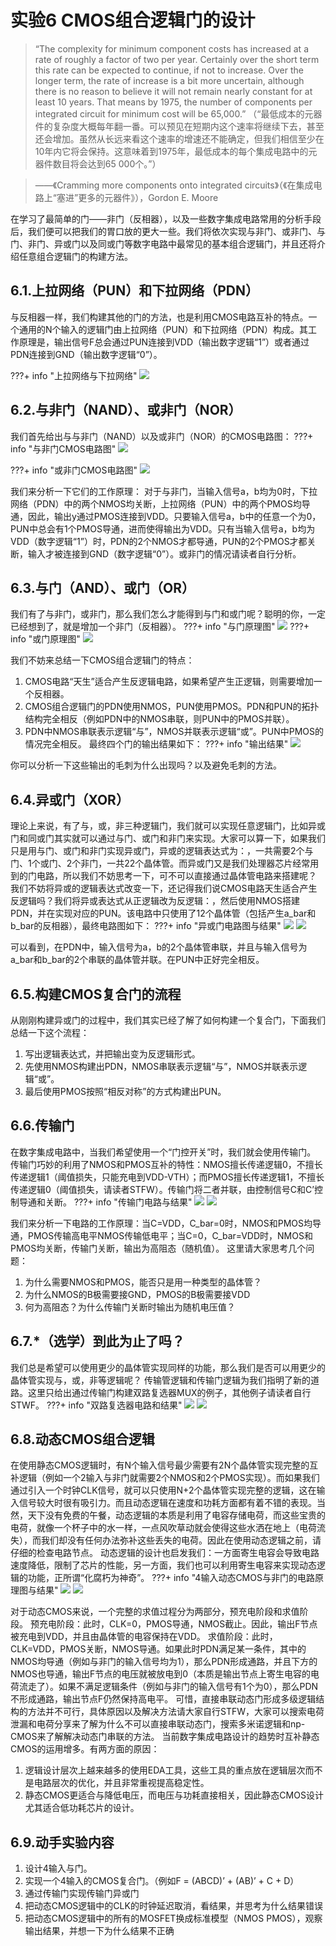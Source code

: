 # 实验6 CMOS组合逻辑门的设计
> “The complexity for minimum component costs has increased at a rate of roughly a factor of two per year. Certainly over the short term this rate can be expected to continue, if not to increase. Over the longer term, the rate of increase is a bit more uncertain, although there is no reason to believe it will not remain nearly constant for at least 10 years. That means by 1975, the number of components per integrated circuit for minimum cost will be 65,000.”
> （“最低成本的元器件的复杂度大概每年翻一番。可以预见在短期内这个速率将继续下去，甚至还会增加。虽然从长远来看这个速率的增速还不能确定，但我们相信至少在10年内它将会保持。这意味着到1975年，最低成本的每个集成电路中的元器件数目将会达到65 000个。”）

> ——《Cramming more components onto integrated circuits》（《在集成电路上“塞进”更多的元器件》），Gordon E. Moore

在学习了最简单的门——非门（反相器），以及一些数字集成电路常用的分析手段后，我们便可以把我们的胃口放的更大一些。我们将依次实现与非门、或非门、与门、非门、异或门以及同或门等数字电路中最常见的基本组合逻辑门，并且还将介绍任意组合逻辑门的构建方法。
## 6.1.上拉网络（PUN）和下拉网络（PDN）
与反相器一样，我们构建其他的门的方法，也是利用CMOS电路互补的特点。一个通用的N个输入的逻辑门由上拉网络（PUN）和下拉网络（PDN）构成。其工作原理是，输出信号F总会通过PUN连接到VDD（输出数字逻辑“1”）或者通过PDN连接到GND（输出数字逻辑“0”）。

???+ info "上拉网络与下拉网络"
    ![](./图片/图片%201.png)

## 6.2.与非门（NAND）、或非门（NOR）
我们首先给出与与非门（NAND）以及或非门（NOR）的CMOS电路图：
???+ info "与非门CMOS电路图"
    ![](./图片/图片%203.png)

???+ info "或非门CMOS电路图"
    ![](./图片/图片%202.png)

我们来分析一下它们的工作原理：
对于与非门，当输入信号a，b均为0时，下拉网络（PDN）中的两个NMOS均关断，上拉网络（PUN）中的两个PMOS均导通，因此，输出y通过PMOS连接到VDD。只要输入信号a，b中的任意一个为0，PUN中总会有1个PMOS导通，进而使得输出为VDD。只有当输入信号a，b均为VDD（数字逻辑“1”）时，PDN的2个NMOS才都导通，PUN的2个PMOS才都关断，输入才被连接到GND（数字逻辑“0”）。或非门的情况请读者自行分析。
## 6.3.与门（AND）、或门（OR）
我们有了与非门，或非门，那么我们怎么才能得到与门和或门呢？聪明的你，一定已经想到了，就是增加一个非门（反相器）。
???+ info "与门原理图"
    ![](./图片/图片%204.png)
???+ info "或门原理图"
    ![](./图片/图片%205.png)

我们不妨来总结一下CMOS组合逻辑门的特点：
1. CMOS电路“天生”适合产生反逻辑电路，如果希望产生正逻辑，则需要增加一个反相器。
2. CMOS组合逻辑门的PDN使用NMOS，PUN使用PMOS。PDN和PUN的拓扑结构完全相反（例如PDN中的NMOS串联，则PUN中的PMOS并联）。
3. PDN中NMOS串联表示逻辑“与”，NMOS并联表示逻辑“或”。PUN中PMOS的情况完全相反。
最终四个门的输出结果如下：
???+ info "输出结果"
    ![](./图片/图片%206.png)

你可以分析一下这些输出的毛刺为什么出现吗？以及避免毛刺的方法。
## 6.4.异或门（XOR）
理论上来说，有了与，或，非三种逻辑门，我们就可以实现任意逻辑门，比如异或门和同或门其实就可以通过与门、或门和非门来实现。大家可以算一下，如果我们只是用与门、或门和非门实现异或门，异或的逻辑表达式为：，一共需要2个与门、1个或门、2个非门，一共22个晶体管。而异或门又是我们处理器芯片经常用到的门电路，所以我们不妨思考一下，可不可以直接通过晶体管电路来搭建呢？
我们不妨将异或的逻辑表达式改变一下，还记得我们说CMOS电路天生适合产生反逻辑吗？我们将异或表达式从正逻辑改为反逻辑：，然后使用NMOS搭建PDN，并在实现对应的PUN。该电路中只使用了12个晶体管（包括产生a_bar和b_bar的反相器），最终电路图如下：
???+ info "异或门电路图与结果"
    ![](./图片/图片%207.png)
    ![](./图片/图片%208.png)

可以看到，在PDN中，输入信号为a，b的2个晶体管串联，并且与输入信号为a_bar和b_bar的2个串联的晶体管并联。在PUN中正好完全相反。
## 6.5.构建CMOS复合门的流程
从刚刚构建异或门的过程中，我们其实已经了解了如何构建一个复合门，下面我们总结一下这个流程：
1. 写出逻辑表达式，并把输出变为反逻辑形式。
2. 先使用NMOS构建出PDN，NMOS串联表示逻辑“与”，NMOS并联表示逻辑“或”。
3. 最后使用PMOS按照“相反对称”的方式构建出PUN。
## 6.6.传输门
在数字集成电路中，当我们希望使用一个“门控开关”时，我们就会使用传输门。
传输门巧妙的利用了NMOS和PMOS互补的特性：NMOS擅长传递逻辑0，不擅长传递逻辑1（阈值损失，只能充电到VDD-VTH）；而PMOS擅长传递逻辑1，不擅长传递逻辑0（阈值损失，请读者STFW）。传输门将二者并联，由控制信号C和C’控制导通和关断。
???+ info "传输门电路与结果"
    ![](./图片/图片%209.png)
    ![](./图片/图片%2010.png)

我们来分析一下电路的工作原理：当C=VDD，C_bar=0时，NMOS和PMOS均导通，PMOS传输高电平NMOS传输低电平；当C=0，C_bar=VDD时，NMOS和PMOS均关断，传输门关断，输出为高阻态（随机值）。
这里请大家思考几个问题：
1. 为什么需要NMOS和PMOS，能否只是用一种类型的晶体管？
2. 为什么NMOS的B极需要接GND，PMOS的B极需要接VDD
3. 何为高阻态？为什么传输门关断时输出为随机电压值？
## 6.7.*（选学）到此为止了吗？
我们总是希望可以使用更少的晶体管实现同样的功能，那么我们是否可以用更少的晶体管实现与，或，非等逻辑呢？
传输管逻辑和传输门逻辑为我们指明了新的道路。这里只给出通过传输门构建双路复选器MUX的例子，其他例子请读者自行STWF。
???+ info "双路复选器电路和结果"
    ![](./图片/图片%2012.png)
    ![](./图片/图片%2011.png)

## 6.8.动态CMOS组合逻辑
在使用静态CMOS逻辑时，有N个输入信号最少需要有2N个晶体管实现完整的互补逻辑（例如一个2输入与非门就需要2个NMOS和2个PMOS实现）。而如果我们通过引入一个时钟CLK信号，就可以只使用N+2个晶体管实现完整的逻辑，这在输入信号较大时很有吸引力。而且动态逻辑在速度和功耗方面都有着不错的表现。当然，天下没有免费的午餐，动态逻辑的本质是利用了电容存储电荷，而这些宝贵的电荷，就像一个杯子中的水一样，一点风吹草动就会使得这些水洒在地上（电荷流失），而我们却没有任何办法弥补这些丢失的电荷。因此在使用动态逻辑之前，请仔细的检查电路节点。
动态逻辑的设计也启发我们：一方面寄生电容会导致电路速度降低，限制了芯片的性能，另一方面，我们也可以利用寄生电容来实现动态逻辑的功能，正所谓“化腐朽为神奇”。
???+ info "4输入动态CMOS与非门的电路原理图与结果"
    ![](./图片/图片%2013.png)
    ![](./图片/图片%2014.png)

对于动态CMOS来说，一个完整的求值过程分为两部分，预充电阶段和求值阶段。
预充电阶段：此时，CLK=0，PMOS导通，NMOS截止。因此，输出F节点被充电到VDD，并且由晶体管的电容保持在VDD。
求值阶段：此时，CLK=VDD，PMOS关断，NMOS导通。如果此时PDN满足某一条件，其中的NMOS均导通（例如与非门的输入信号均为1），那么PDN形成通路，并且下方的NMOS也导通，输出F节点的电压就被放电到0（本质是输出节点上寄生电容的电荷流走了）。如果不满足逻辑条件（例如与非门的输入信号有1个为0），那么PDN不形成通路，输出节点F仍然保持高电平。
可惜，直接串联动态门形成多级逻辑结构的方法并不可行，具体原因以及解决方法请大家自行STFW，大家可以搜索电荷泄漏和电荷分享来了解为什么不可以直接串联动态门，搜索多米诺逻辑和np-CMOS来了解解决动态门串联的方法。
当前数字集成电路设计的趋势时互补静态CMOS的运用增多。有两方面的原因：
1. 逻辑设计层次上越来越多的使用EDA工具，这些工具的重点放在逻辑层次而不是电路层次的优化，并且非常重视提高稳定性。
2. 静态CMOS更适合与降低电压，而电压与功耗直接相关，因此静态CMOS设计尤其适合低功耗芯片的设计。
## 6.9.动手实验内容
1. 设计4输入与门。
2. 实现一个4输入的CMOS复合门。（例如F = (ABCD)’ + (AB)’ + C + D）
3. 通过传输门实现传输门异或门
4. 把动态CMOS逻辑中的CLK的时钟延迟取消，看结果，并思考为什么结果错误
5. 把动态CMOS逻辑中的所有的MOSFET换成标准模型（NMOS PMOS），观察输出结果，并想一下为什么结果不正确